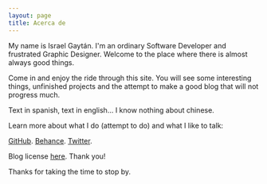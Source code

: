 ```yaml
---
layout: page
title: Acerca de
---
```


<p class="message">
  My name is Israel Gaytán. I'm an ordinary Software Developer and frustrated Graphic Designer. Welcome to the place where there is almost always good things.
</p>

Come in and enjoy the ride through this site. You will see some interesting things, unfinished projects and the attempt to make a good blog that will not progress much.

Text in spanish, text in english... I know nothing about chinese.

Learn more about what I do (attempt to do) and what I like to talk:

[GitHub](https://github.com/MrGaytan).
[Behance](https://www.behance.net/MrGaytan).
[Twitter](https://twitter.com/MrGaytan).

Blog license [here](https://github.com/poole/hyde/blob/master/LICENSE.md). Thank you!

Thanks for taking the time to stop by.
